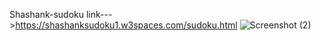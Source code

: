 Shashank-sudoku link--->https://shashanksudoku1.w3spaces.com/sudoku.html
![Screenshot (2)](https://user-images.githubusercontent.com/108218643/176225440-b251d181-a3b7-4ed5-89a0-87e6f202c82b.png)


